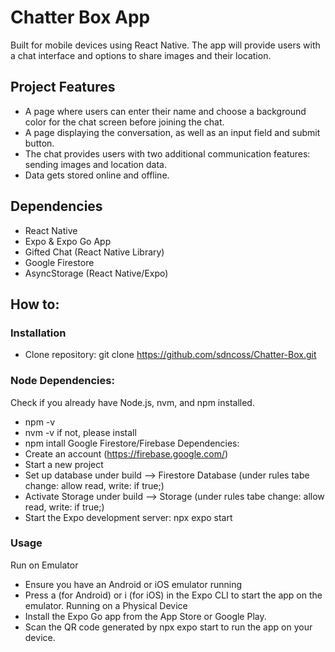 # Chatter Box App

Built for mobile devices using React Native. The app will provide users with a chat interface and options to share images and their location.
## Project Features
* A page where users can enter their name and choose a background color for the chat screen before joining the chat.
* A page displaying the conversation, as well as an input field and submit button.
* The chat provides users with two additional communication features: sending images and location data.
* Data gets stored online and offline.

## Dependencies

* React Native
* Expo & Expo Go App
* Gifted Chat (React Native Library)
* Google Firestore
* AsyncStorage (React Native/Expo)

## How to:
### Installation
* Clone repository: git clone https://github.com/sdncoss/Chatter-Box.git
### Node Dependencies:
Check if you already have Node.js, nvm, and npm installed.
* npm -v 
* nvm -v
if not, please install
* npm intall
Google Firestore/Firebase Dependencies:
* Create an account (https://firebase.google.com/)
* Start a new project
* Set up database under build --> Firestore Database (under rules tabe change: allow read, write: if true;)
* Activate Storage under build --> Storage (under rules tabe change: allow read, write: if true;)
* Start the Expo development server: npx expo start

### Usage
Run on Emulator
* Ensure you have an Android or iOS emulator running
* Press a (for Android) or i (for iOS) in the Expo CLI to start the app on the emulator.
Running on a Physical Device
* Install the Expo Go app from the App Store or Google Play.
* Scan the QR code generated by npx expo start to run the app on your device.


